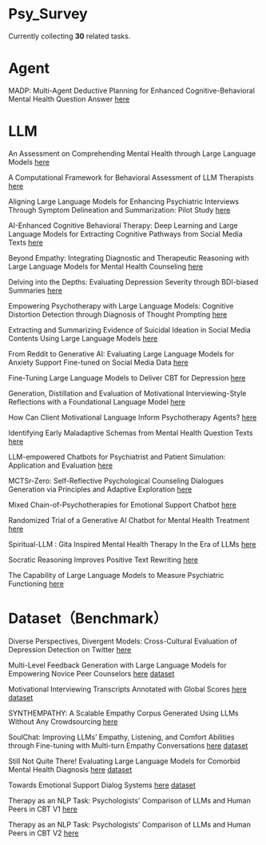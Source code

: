 # Psy_Survey
Currently collecting **30** related tasks.
# Agent
MADP: Multi-Agent Deductive Planning for Enhanced Cognitive-Behavioral Mental Health Question Answer [here](https://arxiv.org/abs/2501.15826)
# LLM
An Assessment on Comprehending Mental Health through Large Language Models [here](https://arxiv.org/abs/2401.04592)

A Computational Framework for Behavioral Assessment of LLM Therapists [here](https://arxiv.org/abs/2401.00820)

Aligning Large Language Models for Enhancing Psychiatric Interviews Through Symptom Delineation and Summarization: Pilot Study [here](https://arxiv.org/abs/2403.17428)

AI-Enhanced Cognitive Behavioral Therapy: Deep Learning and Large Language Models for Extracting Cognitive Pathways from Social Media Texts [here](https://arxiv.org/abs/2404.11449)

Beyond Empathy: Integrating Diagnostic and Therapeutic Reasoning with Large Language Models for Mental Health Counseling [here](https://arxiv.org/abs/2505.15715)

Delving into the Depths: Evaluating Depression Severity through BDI-biased Summaries [here](https://aclanthology.org/2024.clpsych-1.2/)

Empowering Psychotherapy with Large Language Models: Cognitive Distortion Detection through Diagnosis of Thought Prompting [here](https://aclanthology.org/2023.findings-emnlp.284/)

Extracting and Summarizing Evidence of Suicidal Ideation in Social Media Contents Using Large Language Models [here](https://aclanthology.org/2024.clpsych-1.20/)

From Reddit to Generative AI: Evaluating Large Language Models for Anxiety Support Fine-tuned on Social Media Data [here](https://arxiv.org/abs/2505.18464)

Fine-Tuning Large Language Models to Deliver CBT for Depression [here](https://arxiv.org/abs/2412.00251)

Generation, Distillation and Evaluation of Motivational Interviewing-Style Reflections with a Foundational Language Model [here](https://aclanthology.org/2024.eacl-long.75/)

How Can Client Motivational Language Inform Psychotherapy Agents? [here](https://aclanthology.org/2024.clpsych-1.3/)

Identifying Early Maladaptive Schemas from Mental Health Question Texts [here](https://aclanthology.org/2023.findings-emnlp.792/)

LLM-empowered Chatbots for Psychiatrist and Patient Simulation: Application and Evaluation [here](https://arxiv.org/abs/2305.13614)

MCTSr-Zero: Self-Reflective Psychological Counseling Dialogues Generation via Principles and Adaptive Exploration [here](https://arxiv.org/abs/2505.23229)

Mixed Chain-of-Psychotherapies for Emotional Support Chatbot [here](https://arxiv.org/abs/2409.19533)

Randomized Trial of a Generative AI Chatbot for Mental Health Treatment [here](https://gwern.net/doc/psychiatry/depression/2025-heinz.pdf#:~:text=We%20utilized%20transformer,tuned%20models%20via)

Spiritual-LLM : Gita Inspired Mental Health Therapy In the Era of LLMs [here](https://arxiv.org/abs/2506.19185)

Socratic Reasoning Improves Positive Text Rewriting [here](https://arxiv.org/abs/2403.03029)

The Capability of Large Language Models to Measure Psychiatric Functioning [here](https://arxiv.org/abs/2308.01834)
# Dataset（Benchmark）  
Diverse Perspectives, Divergent Models: Cross-Cultural Evaluation of Depression Detection on Twitter [here](https://aclanthology.org/2024.naacl-short.58/)

Multi-Level Feedback Generation with Large Language Models for Empowering Novice Peer Counselors [here](https://aclanthology.org/2024.acl-long.227/) [dataset](https://github.com/SALT-NLP/counseling-feedback)

Motivational Interviewing Transcripts Annotated with Global Scores [here](https://aclanthology.org/2024.lrec-main.1017/) [dataset](https://advanced-reality-lab.github.io/MI-TAGS/)

SYNTHEMPATHY: A Scalable Empathy Corpus Generated Using LLMs Without Any Crowdsourcing [here](https://arxiv.org/abs/2502.17857)

SoulChat: Improving LLMs’ Empathy, Listening, and Comfort Abilities through Fine-tuning with Multi-turn Empathy Conversations [here](https://aclanthology.org/2023.findings-emnlp.83/) [dataset](https://github.com/scutcyr/SoulChat?tab=readme-ov-file)

Still Not Quite There! Evaluating Large Language Models for Comorbid Mental Health Diagnosis [here](https://arxiv.org/abs/2410.03908) [dataset](https://huggingface.co/datasets/mental-health-comorbidity-classification/ANGST)

Towards Emotional Support Dialog Systems [here](https://aclanthology.org/2021.acl-long.269/) [dataset](https://github.com/thu-coai/Emotional-Support-Conversation?tab=readme-ov-file)

Therapy as an NLP Task: Psychologists' Comparison of LLMs and Human Peers in CBT V1 [here](https://arxiv.org/abs/2409.02244v1)

Therapy as an NLP Task: Psychologists' Comparison of LLMs and Human Peers in CBT V2 [here](https://arxiv.org/abs/2409.02244v2)
